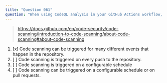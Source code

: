 ```yaml
---
title: "Question 061"
question: "When using CodeQL analysis in your GitHub Actions workflow, how often is the scan triggered?"
---
```



> https://docs.github.com/en/code-security/code-scanning/introduction-to-code-scanning/about-code-scanning#about-code-scanning
1. [x] Code scanning can be triggered for many different events that happen in the repository.
1. [ ] Code scanning is triggered on every push to the repository.
1. [ ] Code scanning is triggered on a configurable schedule
1. [ ] Code scanning can be triggered on a configurable schedule or on pull requests.
